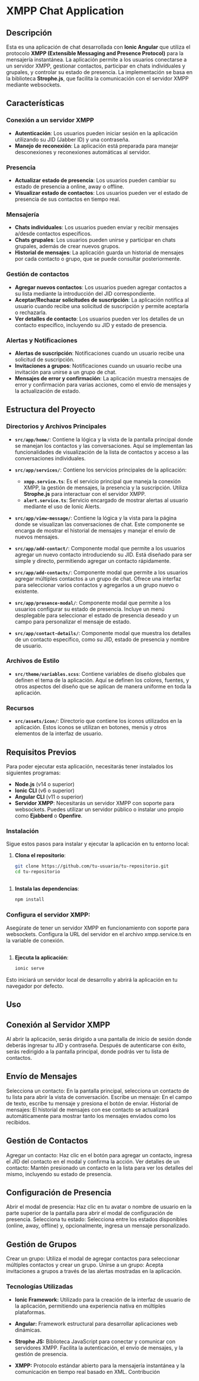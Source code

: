 # XMPP Chat Application

## Descripción

Esta es una aplicación de chat desarrollada con **Ionic Angular** que utiliza el protocolo **XMPP (Extensible Messaging and Presence Protocol)** para la mensajería instantánea. La aplicación permite a los usuarios conectarse a un servidor XMPP, gestionar contactos, participar en chats individuales y grupales, y controlar su estado de presencia. La implementación se basa en la biblioteca **Strophe.js**, que facilita la comunicación con el servidor XMPP mediante websockets.

## Características

### Conexión a un servidor XMPP
- **Autenticación**: Los usuarios pueden iniciar sesión en la aplicación utilizando su JID (Jabber ID) y una contraseña.
- **Manejo de reconexión**: La aplicación está preparada para manejar desconexiones y reconexiones automáticas al servidor.

### Presencia
- **Actualizar estado de presencia**: Los usuarios pueden cambiar su estado de presencia a online, away o offline.
- **Visualizar estado de contactos**: Los usuarios pueden ver el estado de presencia de sus contactos en tiempo real.

### Mensajería
- **Chats individuales**: Los usuarios pueden enviar y recibir mensajes a/desde contactos específicos.
- **Chats grupales**: Los usuarios pueden unirse y participar en chats grupales, además de crear nuevos grupos.
- **Historial de mensajes**: La aplicación guarda un historial de mensajes por cada contacto o grupo, que se puede consultar posteriormente.

### Gestión de contactos
- **Agregar nuevos contactos**: Los usuarios pueden agregar contactos a su lista mediante la introducción del JID correspondiente.
- **Aceptar/Rechazar solicitudes de suscripción**: La aplicación notifica al usuario cuando recibe una solicitud de suscripción y permite aceptarla o rechazarla.
- **Ver detalles de contacto**: Los usuarios pueden ver los detalles de un contacto específico, incluyendo su JID y estado de presencia.

### Alertas y Notificaciones
- **Alertas de suscripción**: Notificaciones cuando un usuario recibe una solicitud de suscripción.
- **Invitaciones a grupos**: Notificaciones cuando un usuario recibe una invitación para unirse a un grupo de chat.
- **Mensajes de error y confirmación**: La aplicación muestra mensajes de error y confirmación para varias acciones, como el envío de mensajes y la actualización de estado.

## Estructura del Proyecto

### Directorios y Archivos Principales

- **`src/app/home/`**: Contiene la lógica y la vista de la pantalla principal donde se manejan los contactos y las conversaciones. Aquí se implementan las funcionalidades de visualización de la lista de contactos y acceso a las conversaciones individuales.

- **`src/app/services/`**: Contiene los servicios principales de la aplicación:
  - **`xmpp.service.ts`**: Es el servicio principal que maneja la conexión XMPP, la gestión de mensajes, la presencia y la suscripción. Utiliza **Strophe.js** para interactuar con el servidor XMPP.
  - **`alert.service.ts`**: Servicio encargado de mostrar alertas al usuario mediante el uso de Ionic Alerts.

- **`src/app/view-message/`**: Contiene la lógica y la vista para la página donde se visualizan las conversaciones de chat. Este componente se encarga de mostrar el historial de mensajes y manejar el envío de nuevos mensajes.

- **`src/app/add-contact/`**: Componente modal que permite a los usuarios agregar un nuevo contacto introduciendo su JID. Está diseñado para ser simple y directo, permitiendo agregar un contacto rápidamente.

- **`src/app/add-contacts/`**: Componente modal que permite a los usuarios agregar múltiples contactos a un grupo de chat. Ofrece una interfaz para seleccionar varios contactos y agregarlos a un grupo nuevo o existente.

- **`src/app/presence-modal/`**: Componente modal que permite a los usuarios configurar su estado de presencia. Incluye un menú desplegable para seleccionar el estado de presencia deseado y un campo para personalizar el mensaje de estado.

- **`src/app/contact-details/`**: Componente modal que muestra los detalles de un contacto específico, como su JID, estado de presencia y nombre de usuario.

### Archivos de Estilo

- **`src/theme/variables.scss`**: Contiene variables de diseño globales que definen el tema de la aplicación. Aquí se definen los colores, fuentes, y otros aspectos del diseño que se aplican de manera uniforme en toda la aplicación.

### Recursos

- **`src/assets/icon/`**: Directorio que contiene los íconos utilizados en la aplicación. Estos íconos se utilizan en botones, menús y otros elementos de la interfaz de usuario.

## Requisitos Previos

Para poder ejecutar esta aplicación, necesitarás tener instalados los siguientes programas:

- **Node.js** (v14 o superior)
- **Ionic CLI** (v6 o superior)
- **Angular CLI** (v11 o superior)
- **Servidor XMPP**: Necesitarás un servidor XMPP con soporte para websockets. Puedes utilizar un servidor público o instalar uno propio como **Ejabberd** o **Openfire**.

### Instalación

Sigue estos pasos para instalar y ejecutar la aplicación en tu entorno local:

1. **Clona el repositorio**:
   ```bash
   git clone https://github.com/tu-usuario/tu-repositorio.git
   cd tu-repositorio

##
1. **Instala las dependencias**:
   ```bash
   npm install


### Configura el servidor XMPP: 

Asegúrate de tener un servidor XMPP en funcionamiento con soporte para websockets. Configura la URL del servidor en el archivo xmpp.service.ts en la variable de conexión.

##
1. **Ejecuta la aplicación**:
   ```bash
   ionic serve


Esto iniciará un servidor local de desarrollo y abrirá la aplicación en tu navegador por defecto.


## Uso

## Conexión al Servidor XMPP
Al abrir la aplicación, serás dirigido a una pantalla de inicio de sesión donde deberás ingresar tu JID y contraseña.
Después de autenticarse con éxito, serás redirigido a la pantalla principal, donde podrás ver tu lista de contactos.

## Envío de Mensajes
Selecciona un contacto:
En la pantalla principal, selecciona un contacto de tu lista para abrir la vista de conversación.
Escribe un mensaje:
En el campo de texto, escribe tu mensaje y presiona el botón de enviar.
Historial de mensajes:
El historial de mensajes con ese contacto se actualizará automáticamente para mostrar tanto los mensajes enviados como los recibidos.

## Gestión de Contactos
Agregar un contacto:
Haz clic en el botón para agregar un contacto, ingresa el JID del contacto en el modal y confirma la acción.
Ver detalles de un contacto:
Mantén presionado un contacto en la lista para ver los detalles del mismo, incluyendo su estado de presencia.

## Configuración de Presencia
Abrir el modal de presencia:
Haz clic en tu avatar o nombre de usuario en la parte superior de la pantalla para abrir el modal de configuración de presencia.
Selecciona tu estado:
Selecciona entre los estados disponibles (online, away, offline) y, opcionalmente, ingresa un mensaje personalizado.

## Gestión de Grupos
Crear un grupo:
Utiliza el modal de agregar contactos para seleccionar múltiples contactos y crear un grupo.
Unirse a un grupo:
Acepta invitaciones a grupos a través de las alertas mostradas en la aplicación.

### Tecnologías Utilizadas

- **Ionic Framework:**
 Utilizado para la creación de la interfaz de usuario de la aplicación, permitiendo una experiencia nativa en múltiples plataformas.

- **Angular:**
 Framework estructural para desarrollar aplicaciones web dinámicas.

- **Strophe JS:**
 Biblioteca JavaScript para conectar y comunicar con servidores XMPP. Facilita la autenticación, el envío de mensajes, y la gestión de presencia.

- **XMPP:**
 Protocolo estándar abierto para la mensajería instantánea y la comunicación en tiempo real basado en XML.
Contribución